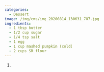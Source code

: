```yaml
---
categories:
  - Dessert
image: /img/cms/img_20200814_130631_787.jpg
ingredients:
  - 1 tbsp butter
  - 1/2 cup sugar
  - 1/4 tsp salt
  - 1 egg
  - 1 cup mashed pumpkin (cold)
  - 2 cups SR flour
---
```

1. 